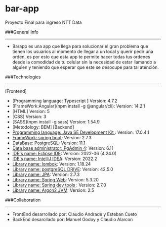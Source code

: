 # bar-app
Proyecto Final para ingreso NTT Data

###General Info
****
* Barapp es una app que llega para solucionar el gran problema que tienen los usuarios al momento de llegar a un local y querir pedir una orden, es por esto que esta app te permite hacer todas tus ordenes desde la comodidad de tu celular sin la necesidad de estar llamando a alguien y teniendo que esperar que este se desocupe para tal atención.

###Technologies
****
[Frontend] 
* [Programming language: Typescript ] Version: 4.7.2
* [FrameWork:Angular](npm install -g @angular/cli): Version: 14.2.1 
* [HTML] Version: 5
* [CSS] Version: 3
* [SASS](npm install -g sass) Version: 1.54.9
* [Metodology: BEM]
[Backend] 
* [Programming language: Java SE Development Kit ](https://www.oracle.com/java/technologies/javase/jdk17-archive-downloads.html): Version: 17.0.4.1
* [FrameWork: spring boot](https://start.spring.io/): Version: 2.7.3
* [DataBase: PostgreSQL](https://www.postgresql.org/): Version: 11.1
* [Data base administrator: PgAdmin 4](https://www.pgadmin.org/): Version: 6.11
* [IDE's name: Eclipse IDE](https://www.eclipse.org/downloads/): Version: 2022-06 (4.24.0)
* [IDE's name: IntelliJ IDEA](https://www.jetbrains.com/es-es/idea/): Version: 2022.2
* [Library name: lombok](https://projectlombok.org/setup/maven): Version: 1.18.24 
* [Library name: postgreSQL DRIVE](https://mvnrepository.com/artifact/org.postgresql/postgresql): Version: 42.5.0
* [Library name: JPA](https://docs.spring.io/spring-data/jpa/docs/current/reference/html/): Version: 2.7.3
* [Library name: Spring Web](https://mvnrepository.com/artifact/org.springframework/spring-web): Version: 5.3.20
* [Library name: Spring dev tools ](https://mvnrepository.com/artifact/org.springframework.boot/spring-boot-devtools): Version: 2.7.0
* [Library name: Argon2 JVM](https://mvnrepository.com/artifact/de.mkammerer/argon2-jvm): Version: 2.5

###Collaboration
****
* FrontEnd desarrollado por: Claudio Andrade y Esteban Cueto
* BackEnd desarollado por: Manuel Godoy y Claudio Alarcon
